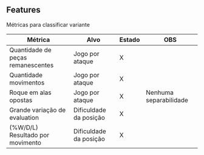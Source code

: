 ## Features
Métricas para classificar variante

| Métrica                           | Alvo                   | Estado | OBS                    |
| --------------------------------- | ---------------------- | ------ | ---------------------- |
| Quantidade de peças remanescentes | Jogo por ataque        | X      |                        |
| Quantidade movimentos             | Jogo por ataque        | X      |                        |
| Roque em alas opostas             | Jogo por ataque        | X      | Nenhuma separabilidade |
| Grande variação de evaluation     | Dificuldade da posição | X      |                        |
| (%W/D/L) Resultado por movimento  | Dificuldade da posição | X      |                        |